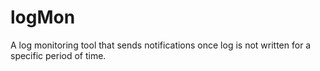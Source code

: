 # logMon
A log monitoring tool that sends notifications once log is not written for a specific period of time.
